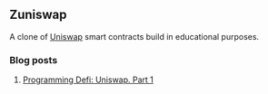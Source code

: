 ## Zuniswap

A clone of [Uniswap](https://uniswap.org) smart contracts build in educational purposes.

### Blog posts

1. [Programming Defi: Uniswap. Part 1](https://jeiwan.net/posts/programming-defi-uniswap-1/)
